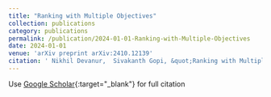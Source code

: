 ```yaml
---
title: "Ranking with Multiple Objectives"
collection: publications
category: publications
permalink: /publication/2024-01-01-Ranking-with-Multiple-Objectives
date: 2024-01-01
venue: 'arXiv preprint arXiv:2410.12139'
citation: ' Nikhil Devanur,  Sivakanth Gopi, &quot;Ranking with Multiple Objectives.&quot; arXiv preprint arXiv:2410.12139, 2024.'
---
```

Use [Google Scholar](https://scholar.google.com/scholar?q=Ranking+with+Multiple+Objectives){:target="_blank"} for full citation